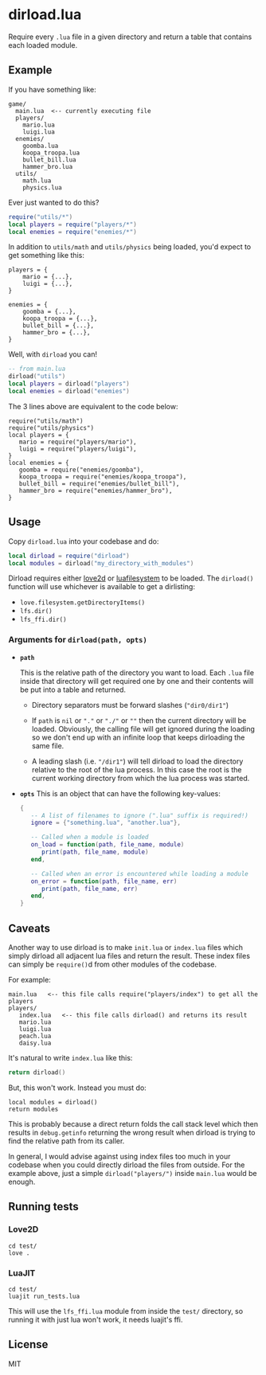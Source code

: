 # dirload.lua
Require every `.lua` file in a given directory and return a table that contains
each loaded module.

## Example
If you have something like:
```
game/
  main.lua  <-- currently executing file
  players/
    mario.lua
    luigi.lua
  enemies/
    goomba.lua
    koopa_troopa.lua
    bullet_bill.lua
    hammer_bro.lua
  utils/
    math.lua
    physics.lua
```

Ever just wanted to do this?
```lua
require("utils/*")
local players = require("players/*")
local enemies = require("enemies/*")
```

In addition to `utils/math` and `utils/physics` being loaded, you'd expect to
get something like this:
```
players = {
    mario = {...},
    luigi = {...},
}

enemies = {
    goomba = {...},
    koopa_troopa = {...},
    bullet_bill = {...},
    hammer_bro = {...},
}
```

Well, with `dirload` you can!
```lua
-- from main.lua
dirload("utils")
local players = dirload("players")
local enemies = dirload("enemies")
```

The 3 lines above are equivalent to the code below:
```
require("utils/math")
require("utils/physics")
local players = {
   mario = require("players/mario"),
   luigi = require("players/luigi"),
}
local enemies = {
   goomba = require("enemies/goomba"),
   koopa_troopa = require("enemies/koopa_troopa"),
   bullet_bill = require("enemies/bullet_bill"),
   hammer_bro = require("enemies/hammer_bro"),
}

```

## Usage
Copy `dirload.lua` into your codebase and do:
```lua
local dirload = require("dirload")
local modules = dirload("my_directory_with_modules")
```

Dirload requires either [love2d](https://love2d.org) or
[luafilesystem](https://luarocks.org/modules/hisham/luafilesystem) to be loaded. The `dirload()` function will use whichever is available to get a dirlisting:
   - `love.filesystem.getDirectoryItems()`
   - `lfs.dir()`
   - `lfs_ffi.dir()`

### Arguments for `dirload(path, opts)`

- **`path`**

  This is the relative path of the directory you want to load. Each `.lua` file
  inside that directory will get required one by one and their contents will be
  put into a table and returned.

  - Directory separators must be forward slashes (`"dir0/dir1"`)

  - If `path` is `nil` or `"."` or `"./"` or `""` then the current directory
    will be loaded. Obviously, the calling file will get ignored during the
    loading so we don't end up with an infinite loop that keeps dirloading the
    same file.

  - A leading slash (i.e. `"/dir1"`) will tell dirload to load the directory
    relative to the root of the lua process. In this case the root is the
    current working directory from which the lua process was started.

- **`opts`**
  This is an object that can have the following key-values:
  ```lua
  {
     -- A list of filenames to ignore (".lua" suffix is required!)
     ignore = {"something.lua", "another.lua"},

     -- Called when a module is loaded
     on_load = function(path, file_name, module)
        print(path, file_name, module)
     end,

     -- Called when an error is encountered while loading a module
     on_error = function(path, file_name, err)
        print(path, file_name, err)
     end,
  }
  ```

## Caveats
Another way to use dirload is to make `init.lua` or `index.lua` files which
simply dirload all adjacent lua files and return the result. These index files
can simply be `require()`d from other modules of the codebase.

For example:
```
main.lua   <-- this file calls require("players/index") to get all the players
players/
   index.lua   <-- this file calls dirload() and returns its result
   mario.lua
   luigi.lua
   peach.lua
   daisy.lua
```

It's natural to write `index.lua` like this:
```lua
return dirload()
```

But, this won't work. Instead you must do:
```
local modules = dirload()
return modules
```

This is probably because a direct return folds the call stack level which then
results in `debug.getinfo` returning the wrong result when dirload is trying to
find the relative path from its caller.

In general, I would advise against using index files too much in your codebase
when you could directly dirload the files from outside. For the example above,
just a simple `dirload("players/")` inside `main.lua` would be enough.

## Running tests

### Love2D
```
cd test/
love .
```

### LuaJIT
```
cd test/
luajit run_tests.lua
```

This will use the `lfs_ffi.lua` module from inside the `test/` directory, so
running it with just lua won't work, it needs luajit's ffi.

## License
MIT
